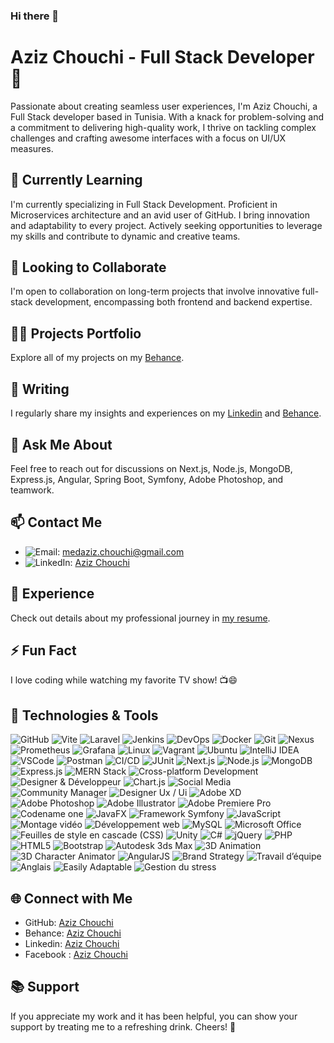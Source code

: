 ### Hi there 👋

# Aziz Chouchi - Full Stack Developer 🚀

Passionate about creating seamless user experiences, I'm Aziz Chouchi, a Full Stack developer based in Tunisia. With a knack for problem-solving and a commitment to delivering high-quality work, I thrive on tackling complex challenges and crafting awesome interfaces with a focus on UI/UX measures.

## 🌱 Currently Learning
<!-- I'm currently expanding my skill set by exploring Web3 Technologies. -->
I'm currently specializing in Full Stack Development. Proficient in Microservices architecture and an avid user of GitHub. I bring innovation and adaptability to every project. Actively seeking opportunities to leverage my skills and contribute to dynamic and creative teams.

## 👯 Looking to Collaborate
I'm open to collaboration on long-term projects that involve innovative full-stack development, encompassing both frontend and backend expertise.

## 👨‍💻 Projects Portfolio
Explore all of my projects on my [Behance](https://www.behance.net/medazizchouchi).

## 📝 Writing
I regularly share my insights and experiences on my  [Linkedin](https://www.linkedin.com/in/aziz-chouchi-799bbb191/) and [Behance](https://www.behance.net/medazizchouchi).

## 💬 Ask Me About
Feel free to reach out for discussions on Next.js, Node.js, MongoDB, Express.js, Angular, Spring Boot, Symfony, Adobe Photoshop, and teamwork.

## 📫 Contact Me

- ![Email](https://img.shields.io/badge/-Email-red?style=flat-square&logo=gmail): [medaziz.chouchi@gmail.com](mailto:medaziz.chouchi@gmail.com)
- ![LinkedIn](https://img.shields.io/badge/-LinkedIn-blue?style=flat-square&logo=linkedin): [Aziz Chouchi](https://www.linkedin.com/in/aziz-chouchi-799bbb191/)


## 📄 Experience
Check out details about my professional journey in [my resume](https://github.com/M0Aziz/resume/blob/main/CV-MedAzizChouchi.pdf).

## ⚡ Fun Fact
I love coding while watching my favorite TV show! 📺😄

## 🚀 Technologies & Tools

![GitHub](https://img.shields.io/badge/-GitHub-181717?style=flat-square&logo=github&logoColor=white)
![Vite](https://img.shields.io/badge/-Vite-646CFF?style=flat-square&logo=vite&logoColor=white)
![Laravel](https://img.shields.io/badge/-Laravel-FF2D20?style=flat-square&logo=laravel&logoColor=white)
![Jenkins](https://img.shields.io/badge/-Jenkins-D24939?style=flat-square&logo=jenkins&logoColor=white)
![DevOps](https://img.shields.io/badge/-DevOps-0A0A0A?style=flat-square)
![Docker](https://img.shields.io/badge/-Docker-2496ED?style=flat-square&logo=docker&logoColor=white)
![Git](https://img.shields.io/badge/-Git-F05032?style=flat-square&logo=git&logoColor=white)
![Nexus](https://img.shields.io/badge/-Nexus-FC4D00?style=flat-square&logo=sonatype-nexus&logoColor=white)
![Prometheus](https://img.shields.io/badge/-Prometheus-000000?style=flat-square&logo=prometheus&logoColor=white)
![Grafana](https://img.shields.io/badge/-Grafana-F46800?style=flat-square&logo=grafana&logoColor=white)
![Linux](https://img.shields.io/badge/-Linux-FCC624?style=flat-square&logo=linux&logoColor=black)
![Vagrant](https://img.shields.io/badge/-Vagrant-1563FF?style=flat-square&logo=vagrant&logoColor=white)
![Ubuntu](https://img.shields.io/badge/-Ubuntu-E95420?style=flat-square&logo=ubuntu&logoColor=white)
![IntelliJ IDEA](https://img.shields.io/badge/-IntelliJ%20IDEA-000000?style=flat-square&logo=intellij%20idea&logoColor=white)
![VSCode](https://img.shields.io/badge/-Visual%20Studio%20Code-007ACC?style=flat-square&logo=visual%20studio%20code&logoColor=white)
![Postman](https://img.shields.io/badge/-Postman-FF6C37?style=flat-square&logo=postman&logoColor=white)
![CI/CD](https://img.shields.io/badge/-CI/CD-333333?style=flat-square)
![JUnit](https://img.shields.io/badge/-JUnit-25A162?style=flat-square&logo=junit5&logoColor=white)
![Next.js](https://img.shields.io/badge/-Next.js-000?style=flat-square&logo=next.js&logoColor=white)
![Node.js](https://img.shields.io/badge/-Node.js-339933?style=flat-square&logo=node.js&logoColor=white)
![MongoDB](https://img.shields.io/badge/-MongoDB-47A248?style=flat-square&logo=mongodb&logoColor=white)
![Express.js](https://img.shields.io/badge/-Express.js-000?style=flat-square&logo=express&logoColor=white)
![MERN Stack](https://img.shields.io/badge/-MERN%20Stack-61DAFB?style=flat-square&logo=react&logoColor=white&labelColor=black)
![Cross-platform Development](https://img.shields.io/badge/-Cross%20platform%20Development-000?style=flat-square)
![Designer & Développeur](https://img.shields.io/badge/-Designer%20&%20Développeur-333333?style=flat-square)
![Chart.js](https://img.shields.io/badge/-Chart.js-FF6384?style=flat-square)
![Social Media](https://img.shields.io/badge/-Social%20Media-3b5998?style=flat-square)
![Community Manager](https://img.shields.io/badge/-Community%20Manager-00AFF0?style=flat-square)
![Designer Ux / Ui](https://img.shields.io/badge/-Designer%20Ux%20/%20Ui-31A8FF?style=flat-square)
![Adobe XD](https://img.shields.io/badge/-Adobe%20XD-FF61F6?style=flat-square&logo=adobe-xd&logoColor=white)
![Adobe Photoshop](https://img.shields.io/badge/-Adobe%20Photoshop-31A8FF?style=flat-square&logo=adobe-photoshop&logoColor=white)
![Adobe Illustrator](https://img.shields.io/badge/-Adobe%20Illustrator-FF9A00?style=flat-square&logo=adobe-illustrator&logoColor=white)
![Adobe Premiere Pro](https://img.shields.io/badge/-Adobe%20Premiere%20Pro-9999FF?style=flat-square&logo=adobe-premiere-pro&logoColor=white)
![Codename one](https://img.shields.io/badge/-Codename%20one-333333?style=flat-square)
![JavaFX](https://img.shields.io/badge/-JavaFX-007396?style=flat-square&logo=javafx&logoColor=white)
![Framework Symfony](https://img.shields.io/badge/-Framework%20Symfony-000?style=flat-square&logo=symfony&logoColor=white)
![JavaScript](https://img.shields.io/badge/-JavaScript-F7DF1E?style=flat-square&logo=javascript&logoColor=black)
![Montage vidéo](https://img.shields.io/badge/-Montage%20vidéo-9999FF?style=flat-square)
![Développement web](https://img.shields.io/badge/-Développement%20web-31A8FF?style=flat-square)
![MySQL](https://img.shields.io/badge/-MySQL-4479A1?style=flat-square&logo=mysql&logoColor=white)
![Microsoft Office](https://img.shields.io/badge/-Microsoft%20Office-D83B01?style=flat-square&logo=microsoft-office&logoColor=white)
![Feuilles de style en cascade (CSS)](https://img.shields.io/badge/-Feuilles%20de%20style%20en%20cascade%20(CSS)-1572B6?style=flat-square)
![Unity](https://img.shields.io/badge/-Unity-000?style=flat-square&logo=unity&logoColor=white)
![C#](https://img.shields.io/badge/-C%23-239120?style=flat-square&logo=c-sharp&logoColor=white)
![jQuery](https://img.shields.io/badge/-jQuery-0769AD?style=flat-square&logo=jquery&logoColor=white)
![PHP](https://img.shields.io/badge/-PHP-777BB4?style=flat-square&logo=php&logoColor=white)
![HTML5](https://img.shields.io/badge/-HTML5-E34F26?style=flat-square&logo=html5&logoColor=white)
![Bootstrap](https://img.shields.io/badge/-Bootstrap-563D7C?style=flat-square&logo=bootstrap&logoColor=white)
![Autodesk 3ds Max](https://img.shields.io/badge/-Autodesk%203ds%20Max-1572B6?style=flat-square)
![3D Animation](https://img.shields.io/badge/-3D%20Animation-1572B6?style=flat-square)
![3D Character Animator](https://img.shields.io/badge/-3D%20Character%20Animator-1572B6?style=flat-square)
![AngularJS](https://img.shields.io/badge/-AngularJS-E23237?style=flat-square&logo=angularjs&logoColor=white)
![Brand Strategy](https://img.shields.io/badge/-Brand%20Strategy-31A8FF?style=flat-square)
![Travail d’équipe](https://img.shields.io/badge/-Travail%20d’équipe-5C5C5C?style=flat-square)
![Anglais](https://img.shields.io/badge/-Anglais-1572B6?style=flat-square)
![Easily Adaptable](https://img.shields.io/badge/-Easily%20Adaptable-78BEB2?style=flat-square)
![Gestion du stress](https://img.shields.io/badge/-Gestion%20du%20stress-86C232?style=flat-square)



## 🌐 Connect with Me
- GitHub: [Aziz Chouchi](https://github.com/M0Aziz/)
- Behance: [Aziz Chouchi](https://www.behance.net/medazizchouchi)
- Linkedin: [Aziz Chouchi](https://www.linkedin.com/in/aziz-chouchi-799bbb191/)
- Facebook : [Aziz Chouchi](https://www.facebook.com/medaziz7)

## 📚 Support
If you appreciate my work and it has been helpful, you can show your support by treating me to a refreshing drink. Cheers! 🥂



<!--## Aziz Chouchi - Frontend Developer 🚀
Passionate about creating seamless user experiences, I'm Aziz Chouchi, a frontend developer based in Tunisia. With a knack for problem-solving and a commitment to delivering high-quality work, I thrive on tackling complex challenges and crafting awesome interfaces with a focus on UI/UX measures.

## 🌱 Currently Learning
I'm currently expanding my skill set by diving into Nuxt.js and exploring Web3 Technologies.

## 👯 Looking to Collaborate
I'm open to collaboration on long-term projects that involve innovative frontend development.

## 👨‍💻 Projects Portfolio
Explore all of my projects on my personal website.

## 📝 Writing
I regularly share my insights and experiences on my blog and dev.to.

## 💬 Ask Me About
Feel free to reach out for discussions on Next.js, Node.js, MongoDB, Express.js, MERN Stack, Adobe Photoshop, and teamwork.

## 📫 Contact Me
Email: medaziz.chouchi@gmail.com <br>
LinkedIn: Aziz Chouchi - <a  href="https://www.linkedin.com/in/aziz-chouchi-799bbb191/" target="_blank" >LinkedIn</a>
## 📄 Experience
Check out details about my professional journey in my resume.

## ⚡ Fun Fact
I love coding while watching my favorite TV show! 📺😄

## 🚀 Technologies & Tools
Next.js | Node.js | MongoDB | Express.js | MERN Stack | Adobe Photoshop | Design graphique | Adobe Premiere Pro | HTML5 | Bootstrap | JavaScript | jQuery | CSS3 | AngularJS | Spring Boot | MySQL | Symfony | Adobe XD | Codename one | JavaFX | Framework Symfony | Cross-platform Development | Feuilles de style en cascade (CSS) | PHP | Chart.js | TypeScript | Vue.js | Vuetify | Webpack | XD
![Next.js](https://img.shields.io/badge/-Next.js-000?style=flat-square&logo=next.js&logoColor=white)
![Node.js](https://img.shields.io/badge/-Node.js-339933?style=flat-square&logo=node.js&logoColor=white)
![MongoDB](https://img.shields.io/badge/-MongoDB-47A248?style=flat-square&logo=mongodb&logoColor=white)
![Express.js](https://img.shields.io/badge/-Express.js-000?style=flat-square&logo=express&logoColor=white)
![MERN Stack](https://img.shields.io/badge/-MERN%20Stack-61DAFB?style=flat-square&logo=react&logoColor=white&labelColor=black)
![Adobe Photoshop](https://img.shields.io/badge/-Adobe%20Photoshop-31A8FF?style=flat-square&logo=adobe-photoshop&logoColor=white)
![Design graphique](https://img.shields.io/badge/-Design%20graphique-47C5FB?style=flat-square)
![Adobe Premiere Pro](https://img.shields.io/badge/-Adobe%20Premiere%20Pro-9999FF?style=flat-square&logo=adobe-premiere-pro&logoColor=white)
![HTML5](https://img.shields.io/badge/-HTML5-E34F26?style=flat-square&logo=html5&logoColor=white)
![Bootstrap](https://img.shields.io/badge/-Bootstrap-563D7C?style=flat-square&logo=bootstrap&logoColor=white)
![JavaScript](https://img.shields.io/badge/-JavaScript-F7DF1E?style=flat-square&logo=javascript&logoColor=black)
![jQuery](https://img.shields.io/badge/-jQuery-0769AD?style=flat-square&logo=jquery&logoColor=white)
![CSS3](https://img.shields.io/badge/-CSS3-1572B6?style=flat-square&logo=css3&logoColor=white)
![AngularJS](https://img.shields.io/badge/-AngularJS-E23237?style=flat-square&logo=angularjs&logoColor=white)
![Spring Boot](https://img.shields.io/badge/-Spring%20Boot-6DB33F?style=flat-square&logo=spring-boot&logoColor=white)
![MySQL](https://img.shields.io/badge/-MySQL-4479A1?style=flat-square&logo=mysql&logoColor=white)
![Symfony](https://img.shields.io/badge/-Symfony-000?style=flat-square&logo=symfony&logoColor=white)
![Adobe XD](https://img.shields.io/badge/-Adobe%20XD-FF61F6?style=flat-square&logo=adobe-xd&logoColor=white)
![Codename one](https://img.shields.io/badge/-Codename%20one-333333?style=flat-square)
![JavaFX](https://img.shields.io/badge/-JavaFX-007396?style=flat-square&logo=javafx&logoColor=white)
![Framework Symfony](https://img.shields.io/badge/-Framework%20Symfony-000?style=flat-square&logo=symfony&logoColor=white)
![Cross-platform Development](https://img.shields.io/badge/-Cross%20platform%20Development-000?style=flat-square)
![Feuilles de style en cascade (CSS)](https://img.shields.io/badge/-Feuilles%20de%20style%20en%20cascade%20(CSS)-1572B6?style=flat-square)
![PHP](https://img.shields.io/badge/-PHP-777BB4?style=flat-square&logo=php&logoColor=white)
![Chart.js](https://img.shields.io/badge/-Chart.js-FF6384?style=flat-square)
![TypeScript](https://img.shields.io/badge/-TypeScript-3178C6?style=flat-square&logo=typescript&logoColor=white)
![Vue.js](https://img.shields.io/badge/-Vue.js-4FC08D?style=flat-square&logo=vue.js&logoColor=white)
![Vuetify](https://img.shields.io/badge/-Vuetify-1867C0?style=flat-square&logo=vuetify&logoColor=white)
![Webpack](https://img.shields.io/badge/-Webpack-8DD6F9?style=flat-square&logo=webpack&logoColor=white)
![XD](https://img.shields.io/badge/-XD-FF61F6?style=flat-square&logo=adobe-xd&logoColor=white)
## 🌐 Connect with Me
GitHub: M0Aziz<br>
behance: medazizchouchi
## 📚 Support
If you find my work helpful, consider supporting it by buying me a coffee. Cheers! ☕️
<!--
**M0Aziz/M0Aziz** is a ✨ _special_ ✨ repository because its `README.md` (this file) appears on your GitHub profile.

Here are some ideas to get you started:

- 🔭 I’m currently working on ...
- 🌱 I’m currently learning ...
- 👯 I’m looking to collaborate on ...
- 🤔 I’m looking for help with ...
- 💬 Ask me about ...
- 📫 How to reach me: ...
- 😄 Pronouns: ...
- ⚡ Fun fact: ...
-->
